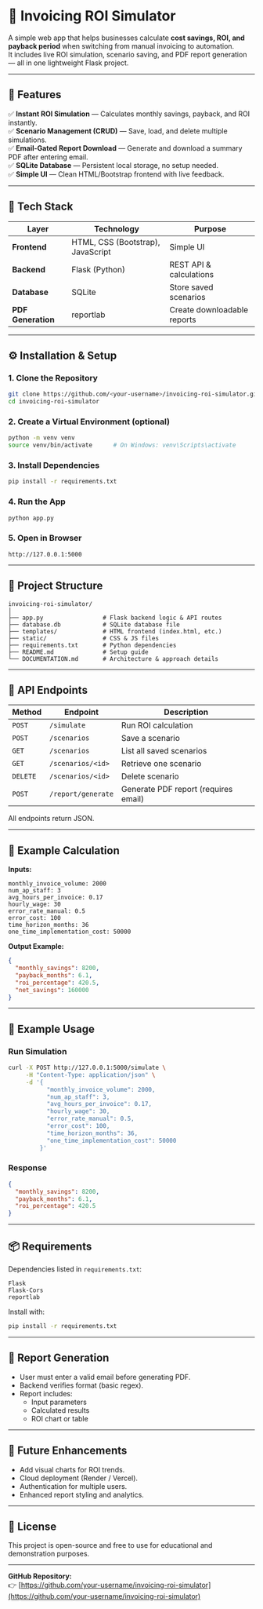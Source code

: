 # 🧾 Invoicing ROI Simulator

A simple web app that helps businesses calculate **cost savings, ROI, and payback period** when switching from manual invoicing to automation.  
It includes live ROI simulation, scenario saving, and PDF report generation — all in one lightweight Flask project.

---

## 🚀 Features

✅ **Instant ROI Simulation** — Calculates monthly savings, payback, and ROI instantly.  
✅ **Scenario Management (CRUD)** — Save, load, and delete multiple simulations.  
✅ **Email-Gated Report Download** — Generate and download a summary PDF after entering email.  
✅ **SQLite Database** — Persistent local storage, no setup needed.  
✅ **Simple UI** — Clean HTML/Bootstrap frontend with live feedback.

---

## 🧱 Tech Stack

| Layer | Technology | Purpose |
|-------|-------------|----------|
| **Frontend** | HTML, CSS (Bootstrap), JavaScript | Simple UI |
| **Backend** | Flask (Python) | REST API & calculations |
| **Database** | SQLite | Store saved scenarios |
| **PDF Generation** | reportlab | Create downloadable reports |

---

## ⚙️ Installation & Setup

### 1. Clone the Repository
```bash
git clone https://github.com/<your-username>/invoicing-roi-simulator.git
cd invoicing-roi-simulator
```

### 2. Create a Virtual Environment (optional)
```bash
python -m venv venv
source venv/bin/activate      # On Windows: venv\Scripts\activate
```

### 3. Install Dependencies
```bash
pip install -r requirements.txt
```

### 4. Run the App
```bash
python app.py
```

### 5. Open in Browser
```
http://127.0.0.1:5000
```

---

## 📂 Project Structure

```
invoicing-roi-simulator/
│
├── app.py                 # Flask backend logic & API routes
├── database.db            # SQLite database file
├── templates/             # HTML frontend (index.html, etc.)
├── static/                # CSS & JS files
├── requirements.txt       # Python dependencies
├── README.md              # Setup guide
└── DOCUMENTATION.md       # Architecture & approach details
```

---

## 🧩 API Endpoints

| Method | Endpoint | Description |
|--------|-----------|-------------|
| `POST` | `/simulate` | Run ROI calculation |
| `POST` | `/scenarios` | Save a scenario |
| `GET` | `/scenarios` | List all saved scenarios |
| `GET` | `/scenarios/<id>` | Retrieve one scenario |
| `DELETE` | `/scenarios/<id>` | Delete scenario |
| `POST` | `/report/generate` | Generate PDF report (requires email) |

All endpoints return JSON.

---

## 🧮 Example Calculation

**Inputs:**
```
monthly_invoice_volume: 2000
num_ap_staff: 3
avg_hours_per_invoice: 0.17
hourly_wage: 30
error_rate_manual: 0.5
error_cost: 100
time_horizon_months: 36
one_time_implementation_cost: 50000
```

**Output Example:**
```json
{
  "monthly_savings": 8200,
  "payback_months": 6.1,
  "roi_percentage": 420.5,
  "net_savings": 160000
}
```

---

## 📄 Example Usage

### Run Simulation
```bash
curl -X POST http://127.0.0.1:5000/simulate \
     -H "Content-Type: application/json" \
     -d '{
           "monthly_invoice_volume": 2000,
           "num_ap_staff": 3,
           "avg_hours_per_invoice": 0.17,
           "hourly_wage": 30,
           "error_rate_manual": 0.5,
           "error_cost": 100,
           "time_horizon_months": 36,
           "one_time_implementation_cost": 50000
         }'
```

### Response
```json
{
  "monthly_savings": 8200,
  "payback_months": 6.1,
  "roi_percentage": 420.5
}
```

---

## 📦 Requirements

Dependencies listed in `requirements.txt`:
```
Flask
Flask-Cors
reportlab
```

Install with:
```bash
pip install -r requirements.txt
```

---

## 📧 Report Generation

- User must enter a valid email before generating PDF.  
- Backend verifies format (basic regex).  
- Report includes:  
  - Input parameters  
  - Calculated results  
  - ROI chart or table  

---

## 🧠 Future Enhancements

- Add visual charts for ROI trends.  
- Cloud deployment (Render / Vercel).  
- Authentication for multiple users.  
- Enhanced report styling and analytics.

---

## 🧾 License

This project is open-source and free to use for educational and demonstration purposes.

---

**GitHub Repository:**  
👉 [https://github.com/your-username/invoicing-roi-simulator](https://github.com/your-username/invoicing-roi-simulator)
